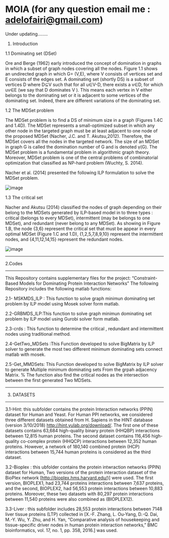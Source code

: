 # MOIA  (for any question email me : adelofairi@gmail.com)
Under updating........
1. Introduction

 1.1 Dominating set (DSet)
 
Ore and Berge (1962) early introduced the concept of domination in graphs in which a subset of graph nodes covering all the nodes. Figure 1.1 shows an undirected graph in which  G= (V,E),  where V consists of vertices set and E consists of the edges set. A dominating set (shortly DS) is a subset of vertices D where  D⊆V such that for all u∈V-D, there exists a  v∈D, for which  uv∈E (we say that D dominates  V ). This means each vertex in V either belongs to the dominating set or it is adjacent to some vertices of the dominating set. Indeed, there are different variations of the dominating set.

1.2 	The MDSet problem

The MDSet problem is to find a DS of minimum size in a graph (Figures 1.4C and 1.4D). The MDSet represents a small-optimized subset in which any other node in the targeted graph must be at least adjacent to one node of the proposed MDSet (Nacher, J.C. and T. Akutsu,2012). Therefore, the MDSet covers all the nodes in the targeted network. The size of an MDSet in graph G is called the domination number of G and is denoted  γ(G). The MDSet problem is a fundamental problem in algorithmic graph theory. Moreover, MDSet problem is one of the central problems of combinatorial optimization that classified as NP-hard problem (Wuchty, S. 2014).

Nacher et al. (2014) presented the following ILP formulation to solve the MDSet problem.

![image](https://user-images.githubusercontent.com/53053110/115181576-8df5ac00-a0d8-11eb-908f-4bad2f919331.png)


1.3 The critical set

Nacher and Akutsu (2014) classified the nodes of graph depending on their belong to the MDSets generated by ILP-based model in to three types : critical (belongs to every MDSet), intermittent (may be belongs to one MDSet), and redundant (never belong to any MDSet). As showing in Figure 1.B, the node {3,6} represent the critical set that must be appear in every optimal MDSet (Figure 1.C and 1.D), {1,2,5,7,8,9,10} represent the intermittent nodes, and {4,11,12,14,15} represent the redundant nodes.



![image](https://user-images.githubusercontent.com/53053110/115179583-eeceb580-a0d3-11eb-9f72-ab7fef058709.png)


__________________________________________
2.Codes
__________________________________________
This Repository contains supplementary files for the project: “Constraint-Based Models for Dominating Protein Interaction Networks” 
The following Repository includes the following matlab functions:


2.1- MSKMDS_ILP : This function to solve graph minimun dominating set problem by ILP model using Mosek solver form matlab.

2.2-GRBMDS_ILP:This function to solve graph minimun dominating set problem by ILP model using Gurobi solver form matlab.

2.3-crds : This function to determine the critical , redundant  and intermittent  nodes using traditional method.

2.4-GetTwo_MDSets :This Function developed to solve BigMatrix by ILP solver to generate the most two different  minimum dominating sets connect matlab with mosek.

2.5-Get_MMDSets: This Function developed to solve BigMatrix by ILP solver to generate Multiple minimum dominating sets From the grpah adjacency Matrix.
    % The function also find the critical nodes as the intersection between the first generated Two MDSets.
 __________________________________________
3. DATASETS
 __________________________________________
    
3.1-Hint: this subfolder contains the protein Interaction networks (PPIN) dataset for Human and Yeast.
For Human PPI networks, we considered three different datasets obtained from H. Sapiens in the HINT database (version 3/10/2018) http://hint.yulab.org/download/. The first one of these datasets contains 63,684 high-quality binary protein (HHQBP) interactions between 12,815 human proteins. The second dataset contains 116,456 high-quality co-complex protein (HHQCP) interactions between 12,352 human proteins. However, a network of 180,140 combined protein (HCP) interactions between 15,744 human proteins is considered as the third dataset.

3.2-Bioplex : this ubfolder contains the protein intwraction networks (PPIN) dataset for Human, Two versions of the protein interaction dataset of the BioPlex network [http://bioplex.hms.harvard.edu/)] were used. The first version, BIOPLEX1, had 23,744 proteins interactions between 7,637 proteins, and the second, BIOPLEX2, had 56,553 protein interactions between 10,883 proteins. Moreover, these two datasets with 80,297 protein interactions between 11,540 proteins were also combined as (BIOPLEX12). 

3.3-Liver : this subfolder includes 28,553 protein interactions between 7148 liver tissue proteins (LTP) collected in [X.-F. Zhang, L. Ou-Yang, D.-Q. Dai, M.-Y. Wu, Y. Zhu, and H. Yan, “Comparative analysis of housekeeping and tissue-specific driver nodes in human protein interaction networks,” BMC bioinformatics, vol. 17, no. 1, pp. 358, 2016.] was used.

